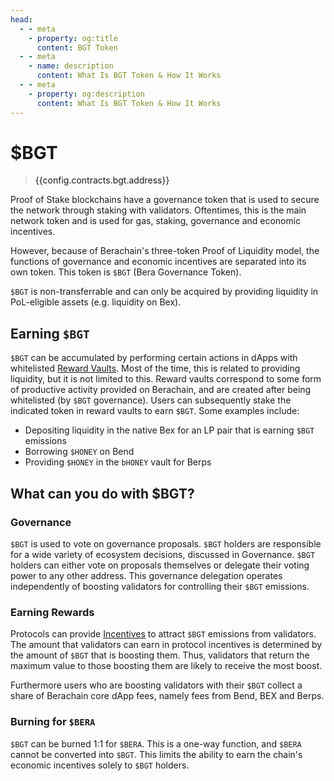 ```yaml
---
head:
  - - meta
    - property: og:title
      content: BGT Token
  - - meta
    - name: description
      content: What Is BGT Token & How It Works
  - - meta
    - property: og:description
      content: What Is BGT Token & How It Works
---
```


<script setup>
  import Token from '@berachain/ui/Token';
  import config from '@berachain/config/constants.json';
</script>

# $BGT

> <a target="_blank" :href="config.testnet.dapps.beratrail.url + '/address/' + config.contracts.bgt.address">{{config.contracts.bgt.address}}</a>

<ClientOnly>
  <Token title="$BGT" image="/assets/BGT.png" />
</ClientOnly>

Proof of Stake blockchains have a governance token that is used to secure the network through staking with validators. Oftentimes, this is the main network token and is used for gas, staking, governance and economic incentives.

However, because of Berachain's three-token Proof of Liquidity model, the functions of governance and economic incentives are separated into its own token. This token is `$BGT` (Bera Governance Token).

`$BGT` is non-transferrable and can only be acquired by providing liquidity in PoL-eligible assets (e.g. liquidity on Bex).

## Earning `$BGT`

`$BGT` can be accumulated by performing certain actions in dApps with whitelisted [Reward Vaults](../rewardvaults.md). Most of the time, this is related to providing liquidity, but it is not limited to this. Reward vaults correspond to some form of productive activity provided on Berachain, and are created after being whitelisted (by `$BGT` governance). Users can subsequently stake the indicated token in reward vaults to earn `$BGT`. Some examples include:

- Depositing liquidity in the native Bex for an LP pair that is earning `$BGT` emissions
- Borrowing `$HONEY` on Bend
- Providing `$HONEY` in the `bHONEY` vault for Berps

## What can you do with $BGT?

### Governance

`$BGT` is used to vote on governance proposals. `$BGT` holders are responsible for a wide variety of ecosystem decisions, discussed in Governance. `$BGT` holders can either vote on proposals themselves or delegate their voting power to any other address. This governance delegation operates independently of boosting validators for controlling their `$BGT` emissions.

### Earning Rewards

Protocols can provide [Incentives](/learn/pol/incentives) to attract `$BGT` emissions from validators. The amount that validators can earn in protocol incentives is determined by the amount of `$BGT` that is boosting them. Thus, validators that return the maximum value to those boosting them are likely to receive the most boost.

Furthermore users who are boosting validators with their `$BGT` collect a share of Berachain core dApp fees, namely fees from Bend, BEX and Berps.

### Burning for `$BERA`

`$BGT` can be burned 1:1 for `$BERA`. This is a one-way function, and `$BERA` cannot be converted into `$BGT`. This limits the ability to earn the chain's economic incentives solely to `$BGT` holders.

